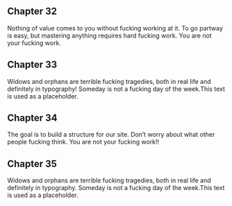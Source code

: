 ## Chapter 32

Nothing of value comes to you without fucking working at it. To go partway is easy, but mastering anything requires hard fucking work. You are not your fucking work.

## Chapter 33

Widows and orphans are terrible fucking tragedies, both in real life and definitely in typography! Someday is not a fucking day of the week.This text is used as a placeholder.

## Chapter 34

The goal is to build a structure for our site. Don’t worry about what other people fucking think. You are not your fucking work!!


## Chapter 35

Widows and orphans are terrible fucking tragedies, both in real life and definitely in typography. Someday is not a fucking day of the week.This text is used as a placeholder.
